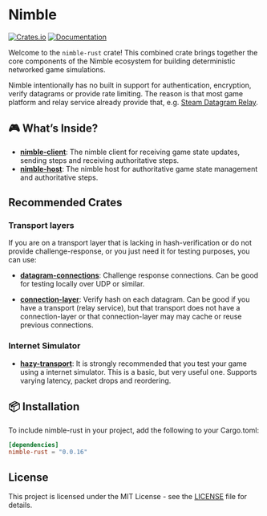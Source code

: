 # Nimble

[![Crates.io](https://img.shields.io/crates/v/nimble-rust)](https://crates.io/crates/nimble-rust)
[![Documentation](https://docs.rs/nimble-rust/badge.svg)](https://docs.rs/nimble-rust)

Welcome to the `nimble-rust` crate! This combined crate brings together the core components of the
Nimble ecosystem for building deterministic networked game simulations.

Nimble intentionally has no built in support for authentication, encryption, verify datagrams or provide rate limiting. The reason is that most game platform and relay service already provide that, e.g. [Steam Datagram Relay](https://partner.steamgames.com/doc/features/multiplayer/steamdatagramrelay).

## 🎮 What’s Inside?

- [**nimble-client**](https://crates.io/crates/nimble-client): The nimble client for receiving game state updates, sending steps and receiving authoritative steps.
- [**nimble-host**](https://crates.io/crates/nimble-host): The nimble host for authoritative game state management and authoritative steps.

## Recommended Crates

### Transport layers

If you are on a transport layer that is lacking in hash-verification or do not provide challenge-response, or you just need it for testing purposes, you can use:

- [**datagram-connections**](https://crates.io/crates/datagram-connections): Challenge response connections. Can be good for testing locally over UDP or similar.

- [**connection-layer**](https://crates.io/crates/connection-layer): Verify hash on each datagram. Can be good if you have a transport (relay service), but that transport does not have a connection-layer or that connection-layer may may cache or reuse previous connections.

### Internet Simulator

- [**hazy-transport**](https://crates.io/crates/hazy-transport): It is strongly recommended that you test your game
  using a internet simulator. This is a basic, but very useful one. Supports varying latency, packet drops and reordering.

## 📦 Installation

To include nimble-rust in your project, add the following to your Cargo.toml:

```toml
[dependencies]
nimble-rust = "0.0.16"
```

## License

This project is licensed under the MIT License - see the [LICENSE](LICENSE) file for details.
